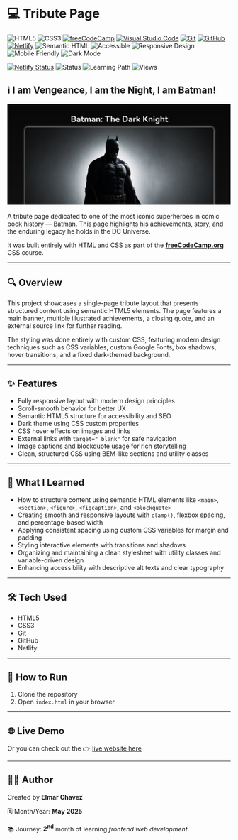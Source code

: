 # 💻 Tribute Page

![HTML5](https://img.shields.io/badge/HTML5-E34F26?style=for-the-badge&logo=html5&logoColor=white)
![CSS3](https://img.shields.io/badge/CSS3-1572B6?style=for-the-badge&logo=css3&logoColor=white)
[![freeCodeCamp](https://img.shields.io/badge/freeCodeCamp-27273D?style=for-the-badge&logo=freecodecamp&logoColor=white)](https://www.freecodecamp.org/)
[![Visual Studio Code](https://img.shields.io/badge/VS%20Code-007ACC?style=for-the-badge&logo=visual-studio-code&logoColor=white)](https://code.visualstudio.com/)
[![Git](https://img.shields.io/badge/Git-F05032?style=for-the-badge&logo=git&logoColor=white)](https://git-scm.com/)
[![GitHub](https://img.shields.io/badge/GitHub-181717?style=for-the-badge&logo=github&logoColor=white)](https://github.com/)
[![Netlify](https://img.shields.io/badge/Netlify-00C7B7?style=for-the-badge&logo=netlify&logoColor=white)](https://www.netlify.com/)
![Semantic HTML](https://img.shields.io/badge/Semantic%20HTML-ff9800?style=for-the-badge)
![Accessible](https://img.shields.io/badge/Accessibility-A11Y-0052cc?style=for-the-badge)
![Responsive Design](https://img.shields.io/badge/Responsive%20Design-2196F3?style=for-the-badge&logo=responsive&logoColor=white)
![Mobile Friendly](https://img.shields.io/badge/Mobile%20Friendly-%E2%9C%85-1E293B?style=for-the-badge&logo=responsive-design&logoColor=white)
![Dark Mode](https://img.shields.io/badge/Dark%20Mode-222222?style=for-the-badge&logo=half&logoColor=white)

[![Netlify Status](https://api.netlify.com/api/v1/badges/f992371a-b241-4d1a-a095-d1d6c9587737/deploy-status)](https://tribute-page-fcc-jiro.netlify.app/)
![Status](https://img.shields.io/badge/status-complete-brightgreen)
![Learning Path](https://img.shields.io/badge/learning%20path-month%202-blue)
![Views](https://visitor-badge.laobi.icu/badge?page_id=CodingWithJiro.freecodecamp-css-tribute-page&left_text=repo%20views)

## ℹ️ I am Vengeance, I am the Night, I am Batman!

![Screenshot of the project](./screenshot.png)

A tribute page dedicated to one of the most iconic superheroes in comic book history — Batman. This page highlights his achievements, story, and the enduring legacy he holds in the DC Universe.

It was built entirely with HTML and CSS as part of the [**freeCodeCamp.org**](https://www.freecodecamp.org/learn/full-stack-developer/) CSS course.

---

## 🔍 Overview

This project showcases a single-page tribute layout that presents structured content using semantic HTML5 elements. The page features a main banner, multiple illustrated achievements, a closing quote, and an external source link for further reading.

The styling was done entirely with custom CSS, featuring modern design techniques such as CSS variables, custom Google Fonts, box shadows, hover transitions, and a fixed dark-themed background.

---

## ✨ Features

- Fully responsive layout with modern design principles
- Scroll-smooth behavior for better UX
- Semantic HTML5 structure for accessibility and SEO
- Dark theme using CSS custom properties
- CSS hover effects on images and links
- External links with `target="_blank"` for safe navigation
- Image captions and blockquote usage for rich storytelling
- Clean, structured CSS using BEM-like sections and utility classes

---

## 🧠 What I Learned

- How to structure content using semantic HTML elements like `<main>`, `<section>`, `<figure>`, `<figcaption>`, and `<blockquote>`
- Creating smooth and responsive layouts with `clamp()`, flexbox spacing, and percentage-based width
- Applying consistent spacing using custom CSS variables for margin and padding
- Styling interactive elements with transitions and shadows
- Organizing and maintaining a clean stylesheet with utility classes and variable-driven design
- Enhancing accessibility with descriptive alt texts and clear typography

---

## 🛠️ Tech Used

- HTML5
- CSS3
- Git
- GitHub
- Netlify

---

## 🚀 How to Run

1. Clone the repository
2. Open `index.html` in your browser

---

## 🌐 Live Demo

Or you can check out the 👉 [live website here](https://tribute-page-fcc-jiro.netlify.app/)

---

## 🧑‍💻 Author

Created by **Elmar Chavez**

🗓️ Month/Year: **May 2025**

📚 Journey: **2<sup>nd</sup>** month of learning _frontend web development_.
